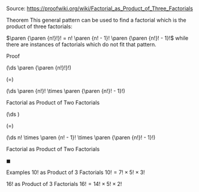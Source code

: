 # 

Source: https://proofwiki.org/wiki/Factorial_as_Product_of_Three_Factorials



Theorem
This general pattern can be used to find a factorial which is the product of three factorials:

$\paren {\paren {n!}!}! = n! \paren {n! - 1}! \paren {\paren {n!}! - 1}!$
while there are instances of factorials which do not fit that pattern.


Proof













\(\ds \paren {\paren {n!}!}!\)

\(=\)







\(\ds \paren {n!}! \times \paren {\paren {n!}! - 1}!\)





Factorial as Product of Two Factorials














\(\ds \)

\(=\)







\(\ds n! \times \paren {n! - 1}! \times \paren {\paren {n!}! - 1}!\)





Factorial as Product of Two Factorials



$\blacksquare$


Examples
$10!$ as Product of $3$ Factorials
$10! = 7! \times 5! \times 3!$


$16!$ as Product of $3$ Factorials
$16! = 14! \times 5! \times 2!$




